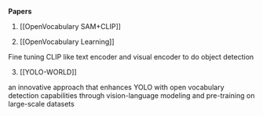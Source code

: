 


**Papers**

1. [[OpenVocabulary SAM+CLIP]]

2. [[OpenVocabulary Learning]]

Fine tuning CLIP like text encoder and visual encoder  to do object detection 

3. [[YOLO-WORLD]]

an innovative approach that enhances YOLO with open vocabulary detection capabilities through vision-language modeling and pre-training on large-scale datasets